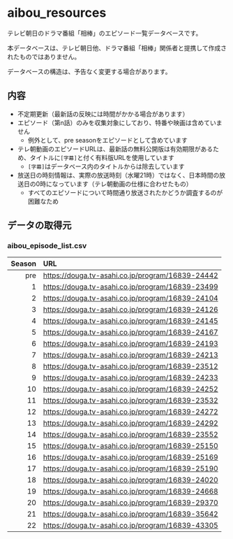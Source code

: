 # aibou_resources

テレビ朝日のドラマ番組「相棒」のエピソード一覧データベースです。

本データベースは、テレビ朝日他、ドラマ番組「相棒」関係者と提携して作成されたものではありません。

データベースの構造は、予告なく変更する場合があります。

## 内容

- 不定期更新（最新話の反映には時間がかかる場合があります）
- エピソード（第n話）のみを収集対象にしており、特番や映画は含めていません
    - 例外として、pre seasonをエピソードとして含めています
- テレ朝動画のエピソードURLは、最新話の無料公開版は有効期限があるため、タイトルに`[字幕]`と付く有料版URLを使用しています
    - `[字幕]`はデータベース内のタイトルからは除去しています
- 放送日の時刻情報は、実際の放送時刻（水曜21時）ではなく、日本時間の放送日の0時になっています（テレ朝動画の仕様に合わせたもの）
    - すべてのエピソードについて時間通り放送されたかどうか調査するのが困難なため

## データの取得元

### aibou_episode_list.csv

|Season|URL|
|--:|:--|
|pre|https://douga.tv-asahi.co.jp/program/16839-24442|
|  1|https://douga.tv-asahi.co.jp/program/16839-23499|
|  2|https://douga.tv-asahi.co.jp/program/16839-24104|
|  3|https://douga.tv-asahi.co.jp/program/16839-24126|
|  4|https://douga.tv-asahi.co.jp/program/16839-24145|
|  5|https://douga.tv-asahi.co.jp/program/16839-24167|
|  6|https://douga.tv-asahi.co.jp/program/16839-24193|
|  7|https://douga.tv-asahi.co.jp/program/16839-24213|
|  8|https://douga.tv-asahi.co.jp/program/16839-23512|
|  9|https://douga.tv-asahi.co.jp/program/16839-24233|
| 10|https://douga.tv-asahi.co.jp/program/16839-24252|
| 11|https://douga.tv-asahi.co.jp/program/16839-23532|
| 12|https://douga.tv-asahi.co.jp/program/16839-24272|
| 13|https://douga.tv-asahi.co.jp/program/16839-24292|
| 14|https://douga.tv-asahi.co.jp/program/16839-23552|
| 15|https://douga.tv-asahi.co.jp/program/16839-25150|
| 16|https://douga.tv-asahi.co.jp/program/16839-25169|
| 17|https://douga.tv-asahi.co.jp/program/16839-25190|
| 18|https://douga.tv-asahi.co.jp/program/16839-24020|
| 19|https://douga.tv-asahi.co.jp/program/16839-24668|
| 20|https://douga.tv-asahi.co.jp/program/16839-29370|
| 21|https://douga.tv-asahi.co.jp/program/16839-35642|
| 22|https://douga.tv-asahi.co.jp/program/16839-43305|
